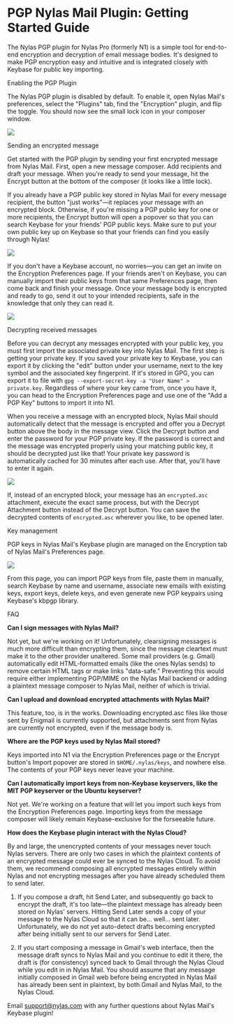 <div id="container">

# PGP Nylas Mail Plugin: Getting Started Guide

The Nylas PGP plugin for Nylas Pro (formerly N1) is a simple tool for end-to-end encryption and decryption of email message bodies. It's designed to make PGP encryption easy and intuitive and is integrated closely with Keybase for public key importing.

<span class="wysiwyg-font-size-large">Enabling the PGP Plugin</span>

The Nylas PGP plugin is disabled by default. To enable it, open Nylas Mail's preferences, select the "Plugins" tab, find the "Encryption" plugin, and flip the toggle. You should now see the small lock icon in your composer window.

![](./208258868-Screen_Shot_2016-06-14_at_4.06.11_PM.png)

<span class="wysiwyg-font-size-large">Sending an encrypted message</span>

Get started with the PGP plugin by sending your first encrypted message from Nylas Mail. First, open a new message composer. Add recipients and draft your message. When you're ready to send your message, hit the Encrypt button at the bottom of the composer (it looks like a little lock).

If you already have a PGP public key stored in Nylas Mail for every message recipient, the button "just works"—it replaces your message with an encrypted block. Otherwise, if you're missing a PGP public key for one or more recipients, the Encrypt button will open a popover so that you can search Keybase for your friends' PGP public keys. Make sure to put your own public key up on Keybase so that your friends can find you easily through Nylas!

![](./208284847-search.png)

If you don't have a Keybase account, no worries—you can get an invite on the Encryption Preferences page. If your friends aren't on Keybase, you can manually import their public keys from that same Preferences page, then come back and finish your message. Once your message body is encrypted and ready to go, send it out to your intended recipients, safe in the knowledge that only they can read it.

![](./208213688-encrypted.png)

<span class="wysiwyg-font-size-large">Decrypting received messages</span>

Before you can decrypt any messages encrypted with your public key, you must first import the associated private key into Nylas Mail. The first step is getting your private key. If you saved your private key to Keybase, you can export it by clicking the "edit" button under your username, next to the key symbol and the associated key fingerprint. If it's stored in GPG, you can export it to file with `gpg --export-secret-key -a "User Name" > private.key`. Regardless of where your key came from, once you have it, you can head to the Encryption Preferences page and use one of the "Add a PGP Key" buttons to import it into N1.

When you receive a message with an encrypted block, Nylas Mail should automatically detect that the message is encrypted and offer you a Decrypt button above the body in the message view. Click the Decrypt button and enter the password for your PGP private key. If the password is correct and the message was encrypted properly using your matching public key, it should be decrypted just like that! Your private key password is automatically cached for 30 minutes after each use. After that, you'll have to enter it again.

![](./208284807-decrypting.png)

If, instead of an encrypted block, your message has an `encrypted.asc` attachment, execute the exact same process, but with the Decrypt Attachment button instead of the Decrypt button. You can save the decrypted contents of `encrypted.asc` wherever you like, to be opened later.

<span class="wysiwyg-font-size-large">Key management</span>

PGP keys in Nylas Mail's Keybase plugin are managed on the Encryption tab of Nylas Mail's Preferences page.

![](./208213628-preferences.png)

From this page, you can import PGP keys from file, paste them in manually, search Keybase by name and username, associate new emails with existing keys, export keys, delete keys, and even generate new PGP keypairs using Keybase's kbpgp library.

<span class="wysiwyg-font-size-large">FAQ</span> 

**Can I sign messages with Nylas Mail?**

Not yet, but we're working on it! Unfortunately, clearsigning messages is much more difficult than encrypting them, since the message cleartext must make it to the other provider unaltered. Some mail providers (e.g. Gmail) automatically edit HTML-formatted emails (like the ones Nylas sends) to remove certain HTML tags or make links "data-safe." Preventing this would require either implementing PGP/MIME on the Nylas Mail backend or adding a plaintext message composer to Nylas Mail, neither of which is trivial.

**Can I upload and download encrypted attachments with Nylas Mail?**

This feature, too, is in the works. Downloading encrypted.asc files like those sent by Enigmail is currently supported, but attachments sent from Nylas are currently not encrypted, even if the message body is.

**Where are the PGP keys used by Nylas Mail stored?**

Keys imported into N1 via the Encryption Preferences page or the Encrypt button's Import popover are stored in `$HOME/.nylas/keys`, and nowhere else. The contents of your PGP keys never leave your machine.

**Can I automatically import keys from non-Keybase keyservers, like the MIT PGP keyserver or the Ubuntu keyserver?**

Not yet. We're working on a feature that will let you import such keys from the Encryption Preferences page. Importing keys from the message composer will likely remain Keybase-exclusive for the forseeable future.

**How does the Keybase plugin interact with the Nylas Cloud?**

By and large, the unencrypted contents of your messages never touch Nylas servers. There are only two cases in which the plaintext contents of an encrypted message could ever be synced to the Nylas Cloud. To avoid them, we recommend composing all encrypted messages entirely within Nylas and not encrypting messages after you have already scheduled them to send later.

1.  If you compose a draft, hit Send Later, and subsequently go back to encrypt the draft, it's too late—the plaintext message has already been stored on Nylas' servers. Hitting Send Later sends a copy of your message to the Nylas Cloud so that it can be... well... sent later. Unfortunately, we do not yet auto-detect drafts becoming encrypted after being initially sent to our servers for Send Later.

2.  If you start composing a message in Gmail's web interface, then the message draft syncs to Nylas Mail and you continue to edit it there, the draft is (for consistency) synced back to Gmail through the Nylas Cloud while you edit in in Nylas Mail. You should assume that any message initially composed in Gmail web before being encrypted in Nylas Mail has already been sent in plaintext, by both Gmail and Nylas Mail, to the Nylas Cloud.

Email [support@nylas.com](mailto:support@nylas.com) with any further questions about Nylas Mail's Keybase plugin!

</div>
